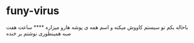 # funy-virus

باحاله یکم تو سیستم کاووش میکنه و اسم همه ی پوشه هارو میزاره **** 
ساعت هفت صبه همینطوری نوشتم بر خنده
